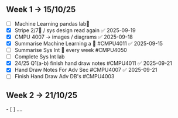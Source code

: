 <h2>Week 1  -> 15/10/25 </h2>

- [ ] Machine Learning pandas lab📅 
- [x] Stripe 2/7🔺  / sys design read again ✅ 2025-09-19
- [x] CMPU 4007 -> images / diagrams ✅ 2025-09-18
- [x] Summarise Machine Learning a 🔽 #CMPU4011 ✅ 2025-09-15
- [ ] Summarise Sys Int 🔁 every week #CMPU4050
- [ ] Complete Sys Int lab
- [x] 24/25 Q1(a-b) finish hand draw notes #CMPU4011 ✅ 2025-09-21
- [x] Hand Draw Notes For Adv Sec #CMPU4007 ✅ 2025-09-21
- [ ] Finish Hand Draw Adv DB's #CMPU4003

<h2>Week 2  -> 21/10/25 </h2>
- [ ] ....